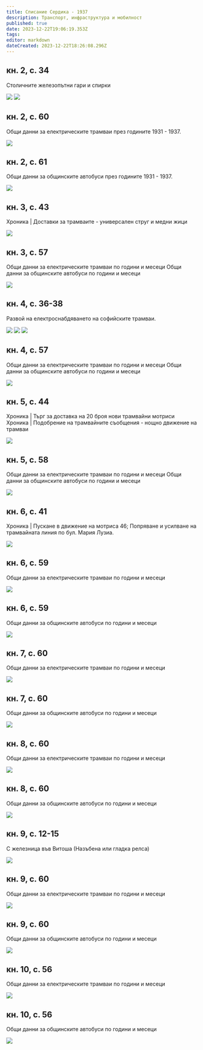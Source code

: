 ```yaml
---
title: Списание Сердика - 1937
description: Транспорт, инфраструктура и мобилност
published: true
date: 2023-12-22T19:06:19.353Z
tags: 
editor: markdown
dateCreated: 2023-12-22T18:26:08.296Z
---
```


## кн. 2, с. 34
Столичните железопътни гари и спирки

<img src="https://drive.google.com/uc?id=12uFIrzYIX34AOmiE7gSvrdgXBinm7qsv">
<img src="https://drive.google.com/uc?id=1rDlNNyQc4kfyQ1q7BOyjymW9m9DpAqZh">


## кн. 2, с. 60
Общи данни за електрическите трамваи през годините 1931 - 1937.

<img src="https://drive.google.com/uc?id=1E-zffT08cMD77CxycJ3N-nC7VZ8JQk3R">


## кн. 2, с. 61
Общи данни за общинските автобуси през годините 1931 - 1937.

<img src="https://drive.google.com/uc?id=1WLC4FTs1JpaLE0Fwkw0hpDr1fszrT-6j">

## кн. 3, с. 43
Хроника | Доставки за трамваите - универсален струг и медни жици

<img src="https://drive.google.com/uc?id=1tjcSVnAvaGflz6rnRzMrAavmO7AlJXWT">


## кн. 3, с. 57
Общи данни за електрическите трамваи по години и месеци
Общи данни за общинските автобуси по години и месеци


<img src="https://drive.google.com/uc?id=12ujeAepd7pUpQIQN0lPacV3dvh1ECHZy">



## кн. 4, с. 36-38
Развой на електроснабдяването на софийските трамваи.

<img src="https://drive.google.com/uc?id=1tYInVDT0hXDVcvri_3yLpLtOiBKhFXMj">
<img src="https://drive.google.com/uc?id=1pJyD_kPdNcgABd0kUQ5mI7dqLHsvv3i6">
<img src="https://drive.google.com/uc?id=1fR1qCTpX66ZMiw-hE5GS8wHKsRqG7KAQ">




## кн. 4, с. 57
Общи данни за електрическите трамваи по години и месеци
Общи данни за общинските автобуси по години и месеци

<img src="https://drive.google.com/uc?id=1Tqsh-8YAxSUPg4LTGK1lAypfKNYxWCop">




## кн. 5, с. 44
Хроника | Търг за доставка на 20 броя нови трамвайни мотриси
Хроника | Подобрение на трамвайните съобщения - нощно движение на трамваи

<img src="https://drive.google.com/uc?id=1KMl1ZBHivi4PmWARQ4-_g11TF6o7TZuO">



## кн. 5, с. 58
Общи данни за електрическите трамваи по години и месеци
Общи данни за общинските автобуси по години и месеци

<img src="https://drive.google.com/uc?id=1ndxyipgGgOq4zdUn-kFE3TJiCN7Q61T5">


## кн. 6, с. 41
Хроника | Пускане в движение на мотриса 46; Попряване и усилване на трамвайната линия по бул. Мария Лузиа.

<img src="https://drive.google.com/uc?id=99999999999999999">


## кн. 6, с. 59
Общи данни за електрическите трамваи по години и месеци

<img src="https://drive.google.com/uc?id=99999999999999999">


## кн. 6, с. 59
Общи данни за общинските автобуси по години и месеци

<img src="https://drive.google.com/uc?id=99999999999999999">


## кн. 7, с. 60
Общи данни за електрическите трамваи по години и месеци

<img src="https://drive.google.com/uc?id=99999999999999999">


## кн. 7, с. 60
Общи данни за общинските автобуси по години и месеци

<img src="https://drive.google.com/uc?id=99999999999999999">


## кн. 8, с. 60
Общи данни за електрическите трамваи по години и месеци

<img src="https://drive.google.com/uc?id=99999999999999999">


## кн. 8, с. 60
Общи данни за общинските автобуси по години и месеци

<img src="https://drive.google.com/uc?id=99999999999999999">


## кн. 9, с. 12-15
С железница във Витоша (Назъбена или гладка релса)

<img src="https://drive.google.com/uc?id=99999999999999999">


## кн. 9, с. 60
Общи данни за електрическите трамваи по години и месеци

<img src="https://drive.google.com/uc?id=99999999999999999">


## кн. 9, с. 60
Общи данни за общинските автобуси по години и месеци

<img src="https://drive.google.com/uc?id=99999999999999999">


## кн. 10, с. 56
Общи данни за електрическите трамваи по години и месеци

<img src="https://drive.google.com/uc?id=99999999999999999">


## кн. 10, с. 56
Общи данни за общинските автобуси по години и месеци

<img src="https://drive.google.com/uc?id=99999999999999999">

